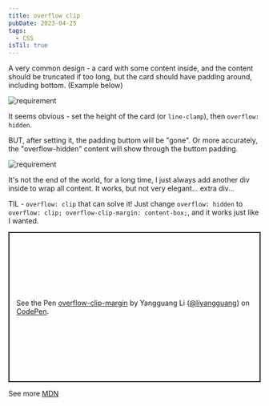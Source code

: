 ```yaml
---
title: overflow clip
pubDate: 2023-04-25
tags:
  - CSS
isTil: true
---
```


A very common design - a card with some content inside, and the content should be truncated if too long, but the card should have padding around, including bottom. (Example below)

![requirement](@assets/overflow-clip.png)

It seems obvious - set the height of the card (or `line-clamp`), then `overflow: hidden`.

BUT, after setting it, the padding buttom will be "gone". Or more accurately, the "overflow-hidden" content will show through the buttom padding.

![requirement](@assets/overflow-clip-issue.png)

It's not the end of the world, for a long time, I just always add another div inside to wrap all content. It works, but not very elegant... extra div...

TIL - `overflow: clip` that can solve it! Just change `overflow: hidden` to `overflow: clip; overflow-clip-margin: content-box;`, and it works just like I wanted.

<p class="codepen" data-height="300" data-default-tab="result" data-slug-hash="KKxEqGw" data-user="liyangguang" style="height: 300px; box-sizing: border-box; display: flex; align-items: center; justify-content: center; border: 2px solid; margin: 1em 0; padding: 1em;">
  <span>See the Pen <a href="https://codepen.io/liyangguang/pen/KKxEqGw">
  overflow-clip-margin</a> by Yangguang Li (<a href="https://codepen.io/liyangguang">@liyangguang</a>)
  on <a href="https://codepen.io">CodePen</a>.</span>
</p>
<script async src="https://cpwebassets.codepen.io/assets/embed/ei.js"></script>

See more [MDN](https://developer.mozilla.org/en-US/docs/Web/CSS/overflow)

